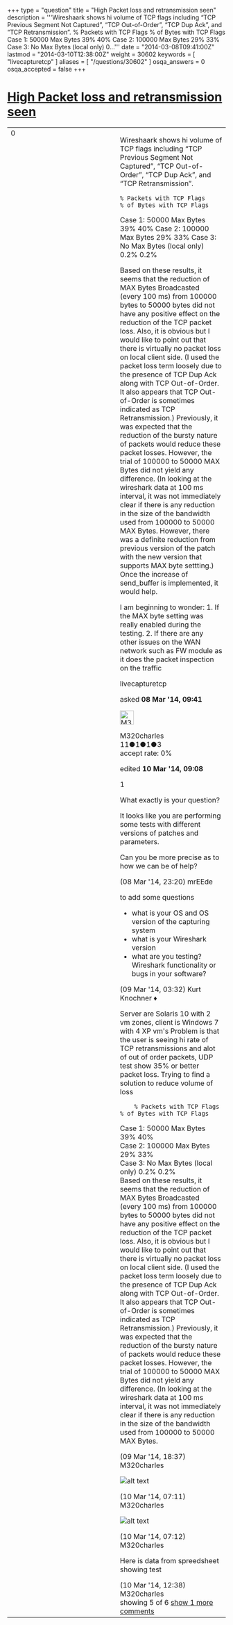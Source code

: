 +++
type = "question"
title = "High Packet loss and retransmission seen"
description = '''Wireshaark shows hi volume of TCP flags including “TCP Previous Segment Not Captured”, “TCP Out-of-Order”, “TCP Dup Ack”, and “TCP Retransmission”. % Packets with TCP Flags % of Bytes with TCP Flags  Case 1: 50000 Max Bytes 39% 40% Case 2: 100000 Max Bytes 29% 33% Case 3: No Max Bytes (local only) 0...'''
date = "2014-03-08T09:41:00Z"
lastmod = "2014-03-10T12:38:00Z"
weight = 30602
keywords = [ "livecapturetcp" ]
aliases = [ "/questions/30602" ]
osqa_answers = 0
osqa_accepted = false
+++

<div class="headNormal">

# [High Packet loss and retransmission seen](/questions/30602/high-packet-loss-and-retransmission-seen)

</div>

<div id="main-body">

<div id="askform">

<table id="question-table" style="width:100%;"><colgroup><col style="width: 50%" /><col style="width: 50%" /></colgroup><tbody><tr class="odd"><td style="width: 30px; vertical-align: top"><div class="vote-buttons"><span id="post-30602-upvote" class="ajax-command post-vote up" rel="nofollow" title="I like this post (click again to cancel)"> </span><div id="post-30602-score" class="post-score" title="current number of votes">0</div><span id="post-30602-downvote" class="ajax-command post-vote down" rel="nofollow" title="I dont like this post (click again to cancel)"> </span> <span id="favorite-mark" class="ajax-command favorite-mark" rel="nofollow" title="mark/unmark this question as favorite (click again to cancel)"> </span><div id="favorite-count" class="favorite-count"></div></div></td><td><div id="item-right"><div class="question-body"><p>Wireshaark shows hi volume of TCP flags including “TCP Previous Segment Not Captured”, “TCP Out-of-Order”, “TCP Dup Ack”, and “TCP Retransmission”.</p><pre><code>% Packets with TCP Flags    % of Bytes with TCP Flags</code></pre><p>Case 1: 50000 Max Bytes 39% 40% Case 2: 100000 Max Bytes 29% 33% Case 3: No Max Bytes (local only) 0.2% 0.2%</p><p>Based on these results, it seems that the reduction of MAX Bytes Broadcasted (every 100 ms) from 100000 bytes to 50000 bytes did not have any positive effect on the reduction of the TCP packet loss. Also, it is obvious but I would like to point out that there is virtually no packet loss on local client side. (I used the packet loss term loosely due to the presence of TCP Dup Ack along with TCP Out-of-Order. It also appears that TCP Out-of-Order is sometimes indicated as TCP Retransmission.) Previously, it was expected that the reduction of the bursty nature of packets would reduce these packet losses. However, the trial of 100000 to 50000 MAX Bytes did not yield any difference. (In looking at the wireshark data at 100 ms interval, it was not immediately clear if there is any reduction in the size of the bandwidth used from 100000 to 50000 MAX Bytes. However, there was a definite reduction from previous version of the patch with the new version that supports MAX byte settting.) Once the increase of send_buffer is implemented, it would help.</p><p>I am beginning to wonder: 1. If the MAX byte setting was really enabled during the testing. 2. If there are any other issues on the WAN network such as FW module as it does the packet inspection on the traffic</p></div><div id="question-tags" class="tags-container tags"><span class="post-tag tag-link-livecapturetcp" rel="tag" title="see questions tagged &#39;livecapturetcp&#39;">livecapturetcp</span></div><div id="question-controls" class="post-controls"></div><div class="post-update-info-container"><div class="post-update-info post-update-info-user"><p>asked <strong>08 Mar '14, 09:41</strong></p><img src="https://secure.gravatar.com/avatar/dc245cc51aeac2873e38c421dacb8fb5?s=32&amp;d=identicon&amp;r=g" class="gravatar" width="32" height="32" alt="M320charles&#39;s gravatar image" /><p><span>M320charles</span><br />
<span class="score" title="11 reputation points">11</span><span title="1 badges"><span class="badge1">●</span><span class="badgecount">1</span></span><span title="1 badges"><span class="silver">●</span><span class="badgecount">1</span></span><span title="3 badges"><span class="bronze">●</span><span class="badgecount">3</span></span><br />
<span class="accept_rate" title="Rate of the user&#39;s accepted answers">accept rate:</span> <span title="M320charles has no accepted answers">0%</span></p></div><div class="post-update-info post-update-info-edited"><p><span> edited <strong>10 Mar '14, 09:08</strong> </span></p></div></div><div id="comments-container-30602" class="comments-container"><span id="30606"></span><div id="comment-30606" class="comment"><div id="post-30606-score" class="comment-score">1</div><div class="comment-text"><p>What exactly is your question?</p><p>It looks like you are performing some tests with different versions of patches and parameters.</p><p>Can you be more precise as to how we can be of help?</p></div><div id="comment-30606-info" class="comment-info"><span class="comment-age">(08 Mar '14, 23:20)</span> <span class="comment-user userinfo">mrEEde</span></div></div><span id="30611"></span><div id="comment-30611" class="comment"><div id="post-30611-score" class="comment-score"></div><div class="comment-text"><p>to add some questions</p><ul><li>what is your OS and OS version of the capturing system</li><li>what is your Wireshark version</li><li>what are you testing? Wireshark functionality or bugs in your software?</li></ul></div><div id="comment-30611-info" class="comment-info"><span class="comment-age">(09 Mar '14, 03:32)</span> <span class="comment-user userinfo">Kurt Knochner ♦</span></div></div><span id="30627"></span><div id="comment-30627" class="comment"><div id="post-30627-score" class="comment-score"></div><div class="comment-text"><p>Server are Solaris 10 with 2 vm zones, client is Windows 7 with 4 XP vm's Problem is that the user is seeing hi rate of TCP retransmissions and alot of out of order packets, UDP test show 35% or better packet loss. Trying to find a solution to reduce volume of loss</p><pre><code>    % Packets with TCP Flags        % of Bytes with TCP Flags</code></pre><p>Case 1: 50000 Max Bytes 39% 40%<br />
Case 2: 100000 Max Bytes 29% 33%<br />
Case 3: No Max Bytes (local only) 0.2% 0.2%<br />
Based on these results, it seems that the reduction of MAX Bytes Broadcasted (every 100 ms) from 100000 bytes to 50000 bytes did not have any positive effect on the reduction of the TCP packet loss. Also, it is obvious but I would like to point out that there is virtually no packet loss on local client side. (I used the packet loss term loosely due to the presence of TCP Dup Ack along with TCP Out-of-Order. It also appears that TCP Out-of-Order is sometimes indicated as TCP Retransmission.) Previously, it was expected that the reduction of the bursty nature of packets would reduce these packet losses. However, the trial of 100000 to 50000 MAX Bytes did not yield any difference. (In looking at the wireshark data at 100 ms interval, it was not immediately clear if there is any reduction in the size of the bandwidth used from 100000 to 50000 MAX Bytes.</p></div><div id="comment-30627-info" class="comment-info"><span class="comment-age">(09 Mar '14, 18:37)</span> <span class="comment-user userinfo">M320charles</span></div></div><span id="30650"></span><div id="comment-30650" class="comment"><div id="post-30650-score" class="comment-score"></div><div class="comment-text"><p><img src="https://osqa-ask.wireshark.org/upfiles/50000_Summary_2.png" alt="alt text" /></p></div><div id="comment-30650-info" class="comment-info"><span class="comment-age">(10 Mar '14, 07:11)</span> <span class="comment-user userinfo">M320charles</span></div></div><span id="30651"></span><div id="comment-30651" class="comment"><div id="post-30651-score" class="comment-score"></div><div class="comment-text"><p><img src="https://osqa-ask.wireshark.org/upfiles/No_maxbyte_local_Summary_1.png" alt="alt text" /></p></div><div id="comment-30651-info" class="comment-info"><span class="comment-age">(10 Mar '14, 07:12)</span> <span class="comment-user userinfo">M320charles</span></div></div><span id="30663"></span><div id="comment-30663" class="comment not_top_scorer"><div id="post-30663-score" class="comment-score"></div><div class="comment-text"><p>Here is data from spreedsheet showing test</p></div><div id="comment-30663-info" class="comment-info"><span class="comment-age">(10 Mar '14, 12:38)</span> <span class="comment-user userinfo">M320charles</span></div></div></div><div id="comment-tools-30602" class="comment-tools"><span class="comments-showing"> showing 5 of 6 </span> <a href="#" class="show-all-comments-link">show 1 more comments</a></div><div class="clear"></div><div id="comment-30602-form-container" class="comment-form-container"></div><div class="clear"></div></div></td></tr></tbody></table>

</div>

</div>

